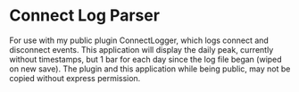 # Connect Log Parser
 
For use with my public plugin ConnectLogger, which logs connect and disconnect events. This application will display the daily peak, currently without timestamps, but 1 bar for each day since the log file began (wiped on new save). The plugin and this application while being public, may not be copied without express permission.